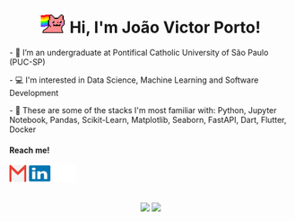 <h1 align="center"><img src="./files/party-nyan.gif" width="45px"> Hi, I'm João Victor Porto!</h1>

<!----- <p align="center">
  <i>“There is a reason why all things are as they are.”</i>
  <br>
  <b>Bram Stoker, Dracula<b/>
</p> ----->

<div>
  <p>- 🌱 I’m an undergraduate at Pontifical Catholic University of São Paulo (PUC-SP)</p>
  <p>- 💻 I'm interested in Data Science, Machine Learning and Software Development</p>
  <p>- 🤖 These are some of the stacks I'm most familiar with: Python, Jupyter Notebook, Pandas, Scikit-Learn, Matplotlib, Seaborn, FastAPI, Dart, Flutter, Docker</p>
</div>

<div>
  <h4>Reach me!</h4>
  <a href="mailto:joaovictor.porto@hotmail.com"><img src="./files/gmail.svg" height=30 width=30 target="_blank"></a>
  <a href="https://www.linkedin.com/in/jvporto" target="_blank"><img src="./files/linkedin.svg" height=30 width=40 target="_blank"></a>
  <a href="https://www.github.com/jv-porto" target="_blank"><img src="./files/github.svg" height=30 width=40 target="_blank"></a>
</div>
<br>
<!-- <div align="center"> -->
<!--   <img align="center" alt="VSCode" height="30" width="40" src="./files/vscode.svg"> -->
<!--   <img align="center" alt="Python" height="30" width="40" src="./files/python.svg"> -->
<!--   <img align="center" alt="Django" height="30" width="40" src="./files/django.svg"> -->
  
  <!-- <img align="center" alt="NumPy" height="30" width="40" src="./files/numpy.svg"> -->
<!--   <img align="center" alt="Jupyter" height="30" width="40" src="./files/jupyter.svg"> -->
  <!----- img align="center" alt="TensorFlow" height="30" width="40" src="./files/tensorflow.svg" ----->
  
  <!-- <img align="center" alt="HTML5" height="30" width="40" src="./files/html5.svg"> -->
  <!-- <img align="center" alt="CSS3" height="30" width="40" src="./files/css3.svg"> -->
  <!-- <img align="center" alt="Javascript" height="30" width="40" src="./files/javascript.svg"> -->
  
  <!----- <img align="center" alt="Google" height="30" width="40" src="./files/google.svg"> ----->
  <!----- <img align="center" alt="GoogleCloud" height="30" width="40" src="./files/googlecloud.svg"> ----->
  <!-- <img align="center" alt="AWS" height="30" width="40" src="./files/amazonwebservices.svg"> -->
  
  <!----- img align="center" alt="MySQL" height="30" width="40" src="./files/mysql.svg" ----->
</div>
<br>
<div align="center">
  <img height='230' src="https://github-readme-stats.vercel.app/api?username=jv-porto&show_icons=true&theme=dracula&include_all_commits=true&count_private=true"/>
  <img height='230' src="https://github-readme-stats.vercel.app/api/top-langs/?username=jv-porto&layout=compact&langs_count=16&theme=dracula"/>
</div>

<!----- <div align="center">
  <img align="center" alt="Snake animation" src="https://github.com/jv-porto/jv-porto/blob/output/github-contribution-grid-snake.svg">
</div> ----->
